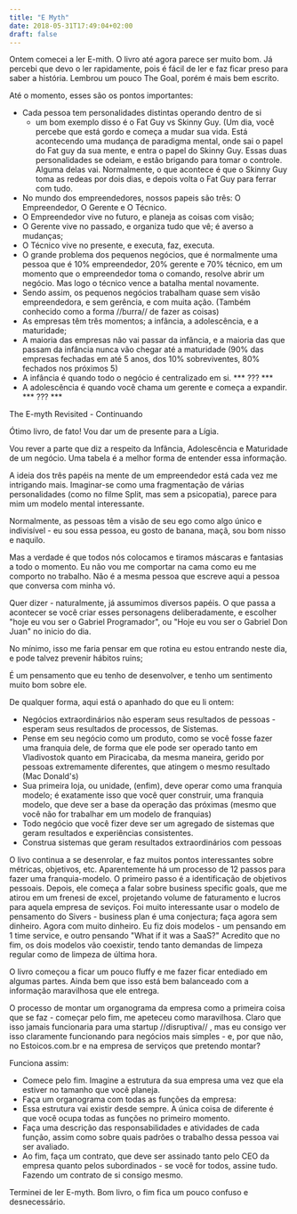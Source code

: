 ```yaml
---
title: "E Myth"
date: 2018-05-31T17:49:04+02:00
draft: false
---
```


Ontem  comecei a ler E-mith. O livro até agora parece ser muito bom. Já percebi que devo o ler rapidamente, pois é fácil de ler e faz ficar preso para saber a história. Lembrou um pouco The Goal, porém é mais bem escrito.

Até o momento, esses são os pontos importantes:

- Cada pessoa tem personalidades distintas operando dentro de si
    - um bom exemplo disso é o Fat Guy vs Skinny Guy. (Um dia, você percebe que está gordo e começa a mudar sua vida. Está acontecendo uma mudança de paradigma mental, onde sai o papel do Fat guy da sua mente, e entra o papel do Skinny Guy. Essas duas personalidades se odeiam, e estão brigando para tomar o controle. Alguma delas vai. Normalmente, o que acontece é que o Skinny Guy toma as redeas por dois dias, e depois volta o  Fat Guy para ferrar com tudo.
- No mundo dos empreendedores, nossos papeis são três: O Empreendedor, O Gerente e O Técnico.
- O Empreendedor vive no futuro, e planeja as coisas com visão;
- O Gerente vive no passado, e organiza tudo que vê; é averso a mudanças;
- O Técnico vive no presente, e executa, faz, executa.
- O grande problema dos pequenos negócios, que é normalmente uma pessoa que é 10% empreendedor, 20% gerente e 70% técnico, em um momento que o  empreendedor toma o comando, resolve abrir um negócio. Mas logo o técnico vence a  batalha mental novamente.
- Sendo assim, os pequenos negócios trabalham quase sem visão empreendedora, e sem gerência, e com muita ação. (Também conhecido como a forma //burra// de fazer as coisas)
- As empresas têm três momentos; a infância, a adolescência, e a maturidade;
- A maioria das empresas não vai passar da infância, e a maioria das que passam da infância nunca vão chegar até a maturidade (90% das empresas fechadas em até 5 anos, dos 10% sobreviventes, 80% fechados nos próximos 5)
- A infância é quando todo o  negócio é centralizado em si.    *** ??? ***
- A adolescência é quando vocẽ chama um gerente e começa a expandir.  *** ??? ***

The E-myth Revisited - Continuando

Ótimo livro, de fato! Vou dar um de presente para a Lígia.

Vou rever a parte que diz a respeito da Infância, Adolescência e Maturidade de um negócio. Uma tabela é a melhor forma de entender essa informação.

A ideia dos três papéis na mente de um empreendedor está cada vez me intrigando mais. Imaginar-se como uma fragmentação de várias personalidades (como no filme Split, mas sem a psicopatia), parece para mim um modelo mental interessante.

Normalmente, as pessoas têm a visão de seu ego como algo único e indivisível - eu sou essa pessoa, eu gosto de banana, maçã, sou bom nisso e naquilo.

Mas a verdade é que todos nós colocamos e tiramos máscaras e fantasias a todo o momento.
Eu não vou me comportar na cama como eu me comporto no trabalho. Não é a mesma pessoa que escreve aqui a pessoa que conversa com minha vó.

Quer dizer - naturalmente, já assumimos diversos papéis. O que passa a acontecer se você criar esses personagens deliberadamente, e escolher "hoje eu vou ser o Gabriel Programador", ou "Hoje eu vou ser o Gabriel Don Juan" no inicio do dia.

No mínimo, isso me faria pensar em que rotina eu estou entrando neste dia, e pode talvez prevenir hábitos ruins;

É um pensamento que eu tenho de desenvolver, e tenho um sentimento muito bom sobre ele.

De qualquer forma, aqui está o apanhado do que eu li ontem:

- Negócios extraordinários não esperam seus resultados de pessoas - esperam seus resultados de processos, de Sistemas.
- Pense em seu negócio como um produto, como se você fosse fazer uma franquia dele, de forma que ele pode ser operado tanto em Vladivostok  quanto em Piracicaba, da mesma maneira, gerido por pessoas extremamente diferentes, que atingem o mesmo resultado (Mac Donald's)
- Sua primeira loja, ou unidade, (enfim), deve operar como uma franquia modelo; é exatamente isso que você quer construir, uma franquia modelo, que deve ser a base da operação das próximas (mesmo que você não for trabalhar em um modelo de franquias)
- Todo negócio que você fizer deve ser um agregado de sistemas que geram resultados e experiências consistentes.
- Construa sistemas que geram resultados extraordinários com pessoas


O livo continua a se desenrolar, e faz muitos pontos interessantes sobre métricas, objetivos, etc. Aparentemente há um processo de 12 passos para fazer uma franquia-modelo. O primeiro passo é a identificação de objetivos pessoais. Depois, ele começa a falar sobre business specific goals, que me atirou em um frenesi de excel,  projetando volume de faturamento e lucros para aquela empresa de seviços. Foi muito interessante usar o modelo de pensamento do Sivers - business plan é uma conjectura; faça agora sem dinheiro. Agora com muito dinheiro. Eu fiz dois modelos - um pensando em 1 time service, e outro pensando "What if it was a SaaS?" Acredito que no fim, os dois modelos vão coexistir, tendo tanto demandas de limpeza regular como de limpeza de última hora.

O  livro começou a ficar um pouco fluffy e me fazer ficar entediado em algumas partes. Ainda bem que isso está bem balanceado com a informação maravilhosa que ele entrega.

O processo de montar um organograma da empresa como a primeira coisa que se faz - começar pelo fim, me apeteceu como maravilhosa. Claro que isso jamais funcionaria para uma startup //disruptiva// , mas eu consigo ver isso claramente funcionando para negócios mais simples - e, por que não, no Estoicos.com.br e na empresa de serviços que pretendo montar?

Funciona assim:

- Comece pelo fim. Imagine a estrutura da sua empresa uma vez que ela estiver no tamanho que você planeja.
- Faça um organograma com todas as funções da empresa:
- Essa estrutura vai existir desde sempre. A única coisa de diferente é que você ocupa todas as funções no primeiro momento.
- Faça uma descrição das responsabilidades e atividades de cada função, assim como  sobre quais padrões o trabalho dessa pessoa vai ser avaliado.
- Ao fim, faça um contrato, que deve ser assinado tanto pelo CEO da empresa quanto pelos subordinados - se você for todos, assine tudo. Fazendo um contrato de si consigo mesmo.

Terminei de ler E-myth. Bom livro, o fim fica um pouco confuso e desnecessário.

